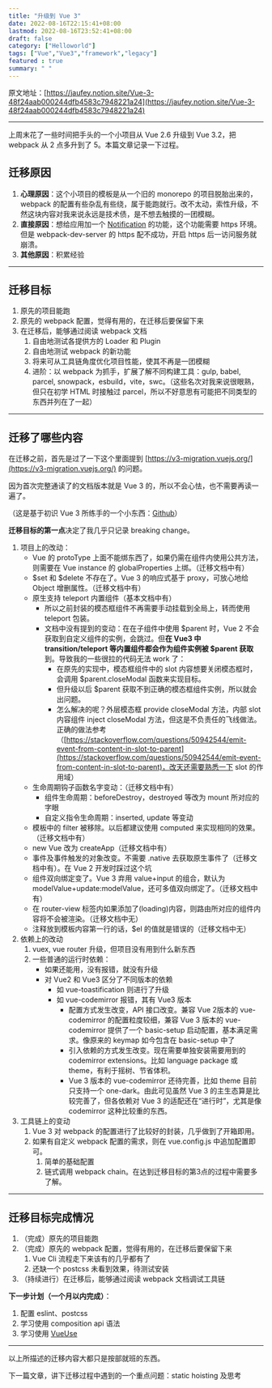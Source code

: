 ```yaml
---
title: "升级到 Vue 3"
date: 2022-08-16T22:15:41+08:00
lastmod: 2022-08-16T23:52:41+08:00
draft: false
category: ["Helloworld"]
tags: ["Vue","Vue3","framework","legacy"]
featured : true
summary: " "
---
```



原文地址：[https://jaufey.notion.site/Vue-3-48f24aab000244dfb4583c7948221a24](https://jaufey.notion.site/Vue-3-48f24aab000244dfb4583c7948221a24)

---

上周末花了一些时间把手头的一个小项目从 Vue 2.6 升级到 Vue 3.2，把 webpack 从 2 点多升到了 5。本篇文章记录一下过程。

## 迁移原因

1. **心理原因**：这个小项目的模板是从一个旧的 monorepo 的项目脱胎出来的，webpack 的配置有些杂乱有些绕，属于能跑就行。改不太动，索性升级，不然这块内容对我来说永远是技术债，是不想去触摸的一团模糊。
2. **直接原因**：想给应用加一个 [Notification](https://developer.mozilla.org/en-US/docs/Web/API/notification) 的功能，这个功能需要 https 环境。 但是 webpack-dev-server 的 https 配不成功，开启 https 后一访问服务就崩溃。
3. **其他原因**：积累经验

---

## 迁移目标

1. 原先的项目能跑
2. 原先的 webpack 配置，觉得有用的，在迁移后要保留下来
3. 在迁移后，能够通过阅读 webpack 文档
    1. 自由地测试各提供方的 Loader 和 Plugin
    2. 自由地测试 webpack 的新功能
    3. 将来可从工具链角度优化项目性能，使其不再是一团模糊
    4. 进阶：以 webpack 为抓手，扩展了解不同构建工具：gulp, babel, parcel, snowpack，esbuild，vite，swc。（这些名次对我来说很眼熟，但只在初学 HTML 时接触过 parcel，所以不好意思有可能把不同类型的东西并列在了一起）

---

## 迁移了哪些内容

在迁移之前，首先是过了一下这个里面提到 [https://v3-migration.vuejs.org/](https://v3-migration.vuejs.org/) 的问题。

因为首次完整通读了的文档版本就是 Vue 3 的，所以不会心怯，也不需要再读一遍了。

（这是基于初识 Vue 3 所练手的一个小东西：[Github](https://github.com/N-index/games)）

**迁移目标的第一点**决定了我几乎只记录 breaking change。

1. 项目上的改动：
    - Vue 的 protoType 上面不能绑东西了，如果仍需在组件内使用公共方法，则需要在 Vue instance 的 globalProperties 上绑。（迁移文档中有）
    - $set 和 $delete 不存在了。Vue 3 的响应式基于 proxy，可放心地给 Object 增删属性。（迁移文档中有）
    - 原生支持 teleport 内置组件（基本文档中有）
        - 所以之前封装的模态框组件不再需要手动挂载到全局上，转而使用 teleport 包装。
        - 文档中没有提到的变动：在在子组件中使用 $parent 时，Vue 2 不会获取到自定义组件的实例，会跳过。但**在 Vue3 中 transition/teleport 等内置组件都会作为组件实例被 $parent 获取**到。导致我的一些很拉的代码无法 work 了：
            - 在原先的实现中，模态框组件中的  slot 内容想要关闭模态框时，会调用 $parent.closeModal 函数来实现目标。
            - 但升级以后 $parent 获取不到正确的模态框组件实例，所以就会出问题。
            - 怎么解决的呢？外层模态框 provide closeModal 方法，内部 slot 内容组件 inject closeModal 方法，但这是不负责任的飞线做法。正确的做法参考（[https://stackoverflow.com/questions/50942544/emit-event-from-content-in-slot-to-parent](https://stackoverflow.com/questions/50942544/emit-event-from-content-in-slot-to-parent)，改天还需要熟悉一下 slot 的作用域）
    - 生命周期钩子函数名字变动：（迁移文档中有）
        - 组件生命周期：beforeDestroy，destroyed 等改为 mount 所对应的字眼
        - 自定义指令生命周期：inserted, update 等变动
    - 模板中的 filter 被移除。以后都建议使用 computed 来实现相同的效果。（迁移文档中有）
    - new Vue 改为 createApp（迁移文档中有）
    - 事件及事件触发的对象改变。不需要 .native 去获取原生事件了（迁移文档中有）。在 Vue 2 开发时踩过这个坑
    - 组件双向绑定变了。Vue 3 弃用 value+input 的组合，默认为 modelValue+update:modelValue，还可多值双向绑定了。（迁移文档中有）
    - 在 router-view 标签内如果添加了(loading)内容，则路由所对应的组件内容将不会被渲染。（迁移文档中无）
    - 注释放到模板内容第一行的话，$el 的值就是错误的（迁移文档中无）
2. 依赖上的改动
    1. vuex, vue router 升级，但项目没有用到什么新东西
    2. 一些普通的运行时依赖：
        - 如果还能用，没有报错，就没有升级
        - 对 Vue2 和 Vue3 区分了不同版本的依赖
           - 如 vue-toastification 则进行了升级
           - 如 vue-codemirror 报错，其有 Vue3 版本
             - 配置方式发生改变，API 接口改变。兼容 Vue 2版本的 vue-codemirror 的配置粒度较细，兼容 Vue 3 版本的 vue-codemirror 提供了一个 basic-setup 启动配置，基本满足需求。像原来的 keymap 如今包含在 basic-setup 中了
             - 引入依赖的方式发生改变。现在需要单独安装需要用到的 codemirror extensions。比如 language package 或 theme，有利于摇树、节省体积。
             - Vue 3 版本的 vue-codemirror 还待完善，比如 theme 目前只支持一个 one-dark。由此可见虽然 Vue 3 的主生态算是比较完善了，但各依赖对 Vue 3 的适配还在“进行时”，尤其是像 codemirror 这种比较重的东西。
3. 工具链上的变动
    1. Vue 3 对 webpack 的配置进行了比较好的封装，几乎做到了开箱即用。
    2. 如果有自定义 webpack 配置的需求，则在 vue.config.js 中追加配置即可。
        1. 简单的基础配置
        2. 链式调用 webpack chain。在达到迁移目标的第3点的过程中需要多了解。

---

## 迁移目标完成情况

1. （完成）原先的项目能跑
2. （完成）原先的 webpack 配置，觉得有用的，在迁移后要保留下来
    1. Vue Cli 流程走下来该有的几乎都有了
    2. 还缺一个 postcss 未看到效果，待测试安装
3. （持续进行）在迁移后，能够通过阅读 webpack 文档调试工具链

**下一步计划（一个月以内完成）**：

1. 配置 eslint、postcss 
2. 学习使用 composition api 语法
3. 学习使用 [VueUse](https://vueuse.org/)

---

以上所描述的迁移内容大都只是按部就班的东西。

下一篇文章，讲下迁移过程中遇到的一个重点问题：static hoisting 及思考
